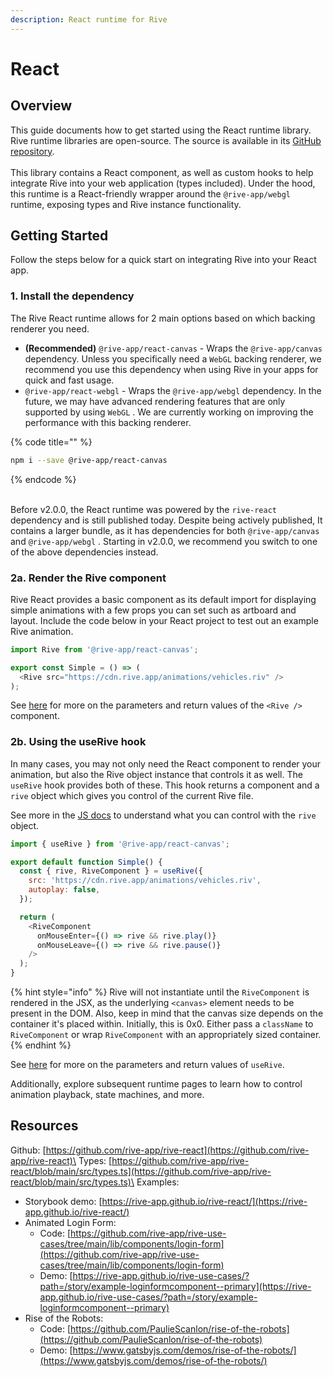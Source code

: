 ```yaml
---
description: React runtime for Rive
---
```


# React

## Overview

This guide documents how to get started using the React runtime library. Rive runtime libraries are open-source. The source is available in its [GitHub repository](https://github.com/rive-app/rive-react).\
\
This library contains a React component, as well as custom hooks to help integrate Rive into your web application (types included). Under the hood, this runtime is a React-friendly wrapper around the `@rive-app/webgl` runtime, exposing types and Rive instance functionality.

## Getting Started

Follow the steps below for a quick start on integrating Rive into your React app.

### 1. Install the dependency

The Rive React runtime allows for 2 main options based on which backing renderer you need.

* **(Recommended)** `@rive-app/react-canvas` - Wraps the `@rive-app/canvas` dependency. Unless you specifically need a `WebGL` backing renderer, we recommend you use this dependency when using Rive in your apps for quick and fast usage.
* `@rive-app/react-webgl` - Wraps the `@rive-app/webgl` dependency. In the future, we may have advanced rendering features that are only supported by using `WebGL` . We are currently working on improving the performance with this backing renderer.

{% code title="" %}
```bash
npm i --save @rive-app/react-canvas
```
{% endcode %}

\
Before v2.0.0, the React runtime was powered by the `rive-react` dependency and is still published today. Despite being actively published, It contains a larger bundle, as it has dependencies for both `@rive-app/canvas` and `@rive-app/webgl` . Starting in v2.0.0, we recommend you switch to one of the above dependencies instead.

### 2a. Render the Rive component

Rive React provides a basic component as its default import for displaying simple animations with a few props you can set such as artboard and layout. Include the code below in your React project to test out an example Rive animation.

```javascript
import Rive from '@rive-app/react-canvas';

export const Simple = () => (
  <Rive src="https://cdn.rive.app/animations/vehicles.riv" />
);
```

See [here](parameters-and-return-values.md) for more on the parameters and return values of the `<Rive />` component.

### 2b. Using the useRive hook

In many cases, you may not only need the React component to render your animation, but also the Rive object instance that controls it as well. The `useRive` hook provides both of these. This hook returns a component and a `rive` object which gives you control of the current Rive file.

See more in the [JS docs](https://github.com/rive-app/rive-wasm) to understand what you can control with the `rive` object.

```javascript
import { useRive } from '@rive-app/react-canvas';

export default function Simple() {
  const { rive, RiveComponent } = useRive({
    src: 'https://cdn.rive.app/animations/vehicles.riv',
    autoplay: false,
  });

  return (
    <RiveComponent
      onMouseEnter={() => rive && rive.play()}
      onMouseLeave={() => rive && rive.pause()}
    />
  );
}
```

{% hint style="info" %}
Rive will not instantiate until the `RiveComponent` is rendered in the JSX, as the underlying `<canvas>` element needs to be present in the DOM. Also, keep in mind that the canvas size depends on the container it's placed within. Initially, this is 0x0.  Either pass a `className` to `RiveComponent` or wrap `RiveComponent` with an appropriately sized container.
{% endhint %}

See [here](parameters-and-return-values.md) for more on the parameters and return values of `useRive`.

Additionally, explore subsequent runtime pages to learn how to control animation playback, state machines, and more.

## Resources

Github: [https://github.com/rive-app/rive-react](https://github.com/rive-app/rive-react)\
Types: [https://github.com/rive-app/rive-react/blob/main/src/types.ts](https://github.com/rive-app/rive-react/blob/main/src/types.ts)\
Examples:

* Storybook demo: [https://rive-app.github.io/rive-react/](https://rive-app.github.io/rive-react/)
* Animated Login Form:
  * Code: [https://github.com/rive-app/rive-use-cases/tree/main/lib/components/login-form](https://github.com/rive-app/rive-use-cases/tree/main/lib/components/login-form)
  * Demo: [https://rive-app.github.io/rive-use-cases/?path=/story/example-loginformcomponent--primary](https://rive-app.github.io/rive-use-cases/?path=/story/example-loginformcomponent--primary)
* Rise of the Robots:
  * Code: [https://github.com/PaulieScanlon/rise-of-the-robots](https://github.com/PaulieScanlon/rise-of-the-robots)
  * Demo: [https://www.gatsbyjs.com/demos/rise-of-the-robots/](https://www.gatsbyjs.com/demos/rise-of-the-robots/)

